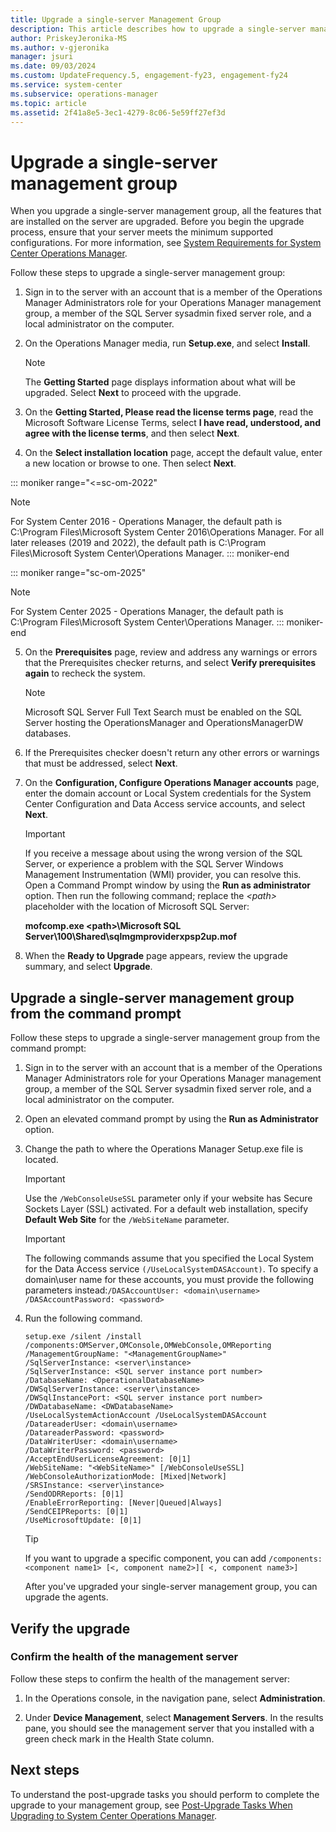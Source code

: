 ```yaml
---
title: Upgrade a single-server Management Group
description: This article describes how to upgrade a single-server management group to the newest release of Operations Manager.
author: PriskeyJeronika-MS
ms.author: v-gjeronika
manager: jsuri
ms.date: 09/03/2024
ms.custom: UpdateFrequency.5, engagement-fy23, engagement-fy24
ms.service: system-center
ms.subservice: operations-manager
ms.topic: article
ms.assetid: 2f41a8e5-3ec1-4279-8c06-5e59ff27ef3d
---
```


# Upgrade a single-server management group

When you upgrade a single-server management group, all the features that are installed on the server are upgraded. Before you begin the upgrade process, ensure that your server meets the minimum supported configurations. For more information, see [System Requirements for System Center Operations Manager](./system-requirements.md).

Follow these steps to upgrade a single-server management group:

1. Sign in to the server with an account that is a member of the Operations Manager Administrators role for your Operations Manager management group, a member of the SQL Server sysadmin fixed server role, and a local administrator on the computer.

2. On the Operations Manager media, run **Setup.exe**, and select **Install**.

   > [!NOTE]
   > The **Getting Started** page displays information about what will be upgraded. Select **Next** to proceed with the upgrade.

3. On the **Getting Started, Please read the license terms page**, read the Microsoft Software License Terms, select **I have read, understood, and agree with the license terms**, and then select **Next**.

4. On the **Select installation location** page, accept the default value, enter a new location or browse to one. Then select **Next**.

::: moniker range="<=sc-om-2022"
   > [!NOTE]
   > For System Center 2016 - Operations Manager, the default path is C:\Program Files\Microsoft System Center 2016\Operations Manager. For all later releases (2019 and 2022), the default path is C:\Program Files\Microsoft System Center\Operations Manager.
::: moniker-end

::: moniker range="sc-om-2025"
   > [!NOTE]
   > For System Center 2025 - Operations Manager, the default path is C:\Program Files\Microsoft System Center\Operations Manager.
::: moniker-end

5. On the **Prerequisites** page, review and address any warnings or errors that the Prerequisites checker returns, and select **Verify prerequisites again** to recheck the system.

   > [!NOTE]
   > Microsoft SQL Server Full Text Search must be enabled on the SQL Server hosting the OperationsManager and OperationsManagerDW databases.

6. If the Prerequisites checker doesn't return any other errors or warnings that must be addressed, select **Next**.

7. On the **Configuration, Configure Operations Manager accounts** page, enter the domain account or Local System credentials for the System Center Configuration and Data Access service accounts, and select **Next**.

   > [!IMPORTANT]
   > If you receive a message about using the wrong version of the SQL Server, or experience a problem with the SQL Server Windows Management Instrumentation (WMI) provider, you can resolve this. Open a Command Prompt window by using the **Run as administrator** option. Then run the following command; replace the *\<path>* placeholder with the location of Microsoft SQL Server:
   >
   > **mofcomp.exe \<path>\Microsoft SQL Server\100\Shared\sqlmgmproviderxpsp2up.mof**

8. When the **Ready to Upgrade** page appears, review the upgrade summary, and select **Upgrade**.

## Upgrade a single-server management group from the command prompt

Follow these steps to upgrade a single-server management group from the command prompt:

1. Sign in to the server with an account that is a member of the Operations Manager Administrators role for your Operations Manager management group, a member of the SQL Server sysadmin fixed server role, and a local administrator on the computer.

2. Open an elevated command prompt by using the **Run as Administrator** option.

3. Change the path to where the Operations Manager Setup.exe file is located.

    > [!IMPORTANT]
    > Use the `/WebConsoleUseSSL` parameter only if your website has Secure Sockets Layer (SSL) activated. For a default web installation, specify **Default Web Site** for the `/WebSiteName` parameter.

    > [!IMPORTANT]
    > The following commands assume that you specified the Local System for the Data Access service `(/UseLocalSystemDASAccount)`. To specify a domain\user name for these accounts, you must provide the following parameters instead:`/DASAccountUser: <domain\username> /DASAccountPassword: <password>`

4. Run the following command.

    ```
    setup.exe /silent /install
    /components:OMServer,OMConsole,OMWebConsole,OMReporting
    /ManagementGroupName: "<ManagementGroupName>"
    /SqlServerInstance: <server\instance>
    /SqlServerInstance: <SQL server instance port number>
    /DatabaseName: <OperationalDatabaseName>
    /DWSqlServerInstance: <server\instance>
    /DWSqlInstancePort: <SQL server instance port number>
    /DWDatabaseName: <DWDatabaseName>
    /UseLocalSystemActionAccount /UseLocalSystemDASAccount
    /DatareaderUser: <domain\username>
    /DatareaderPassword: <password>
    /DataWriterUser: <domain\username>
    /DataWriterPassword: <password>
    /AcceptEndUserLicenseAgreement: [0|1]
    /WebSiteName: "<WebSiteName>" [/WebConsoleUseSSL]
    /WebConsoleAuthorizationMode: [Mixed|Network]
    /SRSInstance: <server\instance>
    /SendODRReports: [0|1]
    /EnableErrorReporting: [Never|Queued|Always]
    /SendCEIPReports: [0|1]
    /UseMicrosoftUpdate: [0|1]
    ```

    > [!TIP]
    > If you want to upgrade a specific component, you can add `/components: <component name1> [<, component name2>][ <, component name3>]`

    After you've upgraded your single-server management group, you can upgrade the agents.

## Verify the upgrade

### Confirm the health of the management server

Follow these steps to confirm the health of the management server:

1. In the Operations console, in the navigation pane, select **Administration**.

2. Under **Device Management**, select **Management Servers**. In the results pane, you should see the management server that you installed with a green check mark in the Health State column.

## Next steps

To understand the post-upgrade tasks you should perform to complete the upgrade to your management group, see [Post-Upgrade Tasks When Upgrading to System Center Operations Manager](deploy-upgrade-post-tasks.md).
